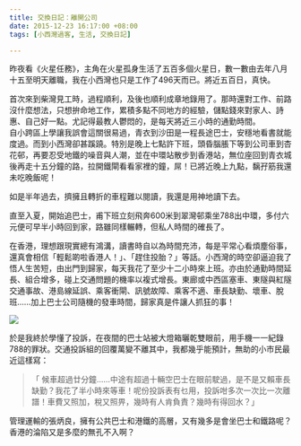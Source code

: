 ```yaml
---
title: 交換日記：離開公司
date: 2015-12-23 16:17:00 +08:00
tags: [小西灣過客, 生活, 交換日記]

---
```


  
  
  
昨夜看《火星任務》，主角在火星孤身生活了五百多個火星日，數一數由去年八月十五至明天離職，我在小西灣也只是工作了496天而已。將近五百日，真快。  
  
首次來到柴灣見工時，過程順利，及後也順利成章地錄用了。那時還對工作、前路沒什麼想法，只想拚命地工作，累積多點不同地方的經驗，儲點錢來對家人、詩惠、自己好一點。尤記得最教人鬱悶的，是每天將近三小時的通勤時間。  
自小跨區上學讓我誤會這關很易過，青衣到沙田是一程長途巴士，安穩地看書就能度過。而到小西灣卻甚蹊蹺。特別是晚上七點許下班，頭昏腦脹下等到公司車到杏花邨，再要忍受地鐵的噪音與人潮，並在中環站散步到香港站，無位座回到青衣城後再走十五分鐘的路，拉開鐵閘看看家裡的鐘，屌！已將近晚上九點，黐孖筋我還未吃晚飯呢！  
  
如是半年過去，擠擁且轉折的車程難以閱讀，我還是用神地讀下去。  
  
直至入夏，開始追巴士，甫下班立刻飛奔600米到翠灣邨乘坐788出中環，多付六元便可早半小時回到家，路雖同樣輾轉，但私人時間的確長了。  
  
在香港，理想跟現實總有鴻溝，讀書時自以為時間充沛，每是平常心看煩塵俗事，還真會相信「輕鬆啲啦香港人！」、「趕住投胎？」等話。小西灣的時空卻逼迫我了悟人生苦短，由出門到歸家，每天我花了至少十二小時來上班。亦由於通勤時間延長、組合增多，碰上交通問題的機率以複式增長。東廊或中西區塞車、東隧與紅隧交通事故、港島線延誤、乘客衝閘、訊號故障、乘客不適、車長缺勤、壞車、脫班……加上巴士公司隨機的發車時間，歸家真是件讓人抓狂的事！  
  
  
![](//2.bp.blogspot.com/-gLJ1tmRxCTk/VnpWZ2jzVKI/AAAAAAAAB14/IOu0qsPVkag/s400/REPORT.png)

  
於是我終於學懂了投訴，在夜間的巴士站被大燈箱曬乾雙眼前，用手機一一紀錄788的罪狀。交通投訴組的回覆萬變不離其中，我都幾乎能預計，無助的小市民最近這樣寫：  
  
> 「 候車超過廿分鐘……中途有超過十輛空巴士在眼前駛過，是不是又賴車長缺勤？我花了半小時來等車！呢份投訴表有乜用，投訴咁多次一次比一次離譜！車費又照加，稅又照畀，幾時有人肯負責？幾時有得回水？」

  
管理運輸的張炳良，擁有公共巴士和港鐵的高層，又有幾多是會坐巴士和鐵路呢？香港的淪陷又是多麼的無孔不入啊？  
  
  
